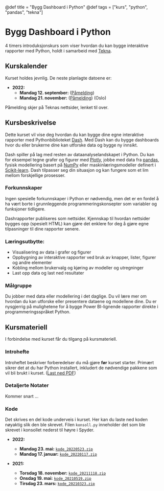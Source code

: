 @def title = "Bygg Dashboard i Python"
@def tags = ["kurs", "python", "pandas", "tekna"]

# Bygg Dashboard i Python

4 timers introduksjonskurs som viser hvordan du kan bygge interaktive rapporter med Python, holdt i samarbeid med [Tekna](https://www.tekna.no/).

## Kurskalender

Kurset holdes jevnlig. De neste planlagte datoene er:

- **2022:**
    - **Mandag 12. september:** ([Påmelding](https://www.tekna.no/kurs/bygg-dashboard-i-python-42569/))
    - **Mandag 21. november:** ([Påmelding](https://www.tekna.no/kurs/bygg-dashboard-i-python-42582/)) (Oslo)

Påmelding skjer på Teknas nettsider, lenket til over.

## Kursbeskrivelse

Dette kurset vil vise deg hvordan du kan bygge dine egne interaktive rapporter med Pythonbiblioteket [Dash](http://dash.plotly.com/). Med Dash kan du bygge dashboards hvor du eller brukerne dine kan utforske data og bygge ny innsikt.

Dash spiller på lag med resten av dataanalyselandskapet i Python. Du kan for eksempel tegne grafer og figurer med [Plotly](https://plotly.com/python/), jobbe med data fra [pandas](https://pandas.pydata.org/), fysisk modellering basert på [NumPy](https://numpy.org/) eller maskinlæringsmodeller definert i [Scikit-learn](https://scikit-learn.org/). Dash tilpasser seg din situasjon og kan fungere som et lim mellom forskjellige prosesser.

### Forkunnskaper

Ingen spesielle forkunnskaper i Python er nødvendig, men det er en fordel å ha vært borte i grunnleggende programmeringskonsepter som variabler og funksjoner tidligere.

Dashrapporter publiseres som nettsider. Kjennskap til hvordan nettsider bygges opp (spesielt HTML) kan gjøre det enklere for deg å gjøre egne tilpasninger til dine rapporter senere.

### Læringsutbytte:

- Visualisering av data i grafer og figurer
- Oppbygning av interaktive rapporter ved bruk av knapper, lister, figurer og andre elementer
- Kobling mellom brukervalg og kjøring av modeller og utregninger
- Last opp data og last ned resultater

### Målgruppe

Du jobber med data eller modellering i det daglige. Du vil lære mer om hvordan du kan utforske eller presentere dataene og modellene dine. Du er nysgjerrig på mulighetene for å bygge Power BI-lignende rapporter direkte i programmeringsspråket Python.

## Kursmateriell

I forbindelse med kurset får du tilgang på kursmateriell.

### Introhefte

Introheftet beskriver forberedelser du må gjøre **før** kurset starter. Primært sikrer det at du har Python installert, inkludert de nødvendige pakkene som vil bli brukt i kurset. ([Last ned PDF](python-dashboard-forberedelser.pdf))

### Detaljerte Notater

Kommer snart ...

### Kode

Det skrives en del kode underveis i kurset. Her kan du laste ned koden nøyaktig slik den ble skrevet. Filen `konsoll.py` inneholder det som ble skrevet i konsollet nederst til høyre i Spyder.

- **2022:**
    - **Mandag 23. mai:** [`kode_20220523.zip`](kode_20220523.zip)
    - **Mandag 17. januar:** [`kode_20220117.zip`](kode_20220117.zip)

- **2021:**
    - **Torsdag 18. november:** [`kode_20211118.zip`](kode_20211118.zip)
    - **Onsdag 19. mai:** [`kode_20210519.zip`](kode_20210519.zip)
    - **Tirsdag 23. mars:** [`kode_20210323.zip`](kode_20210323.zip)
